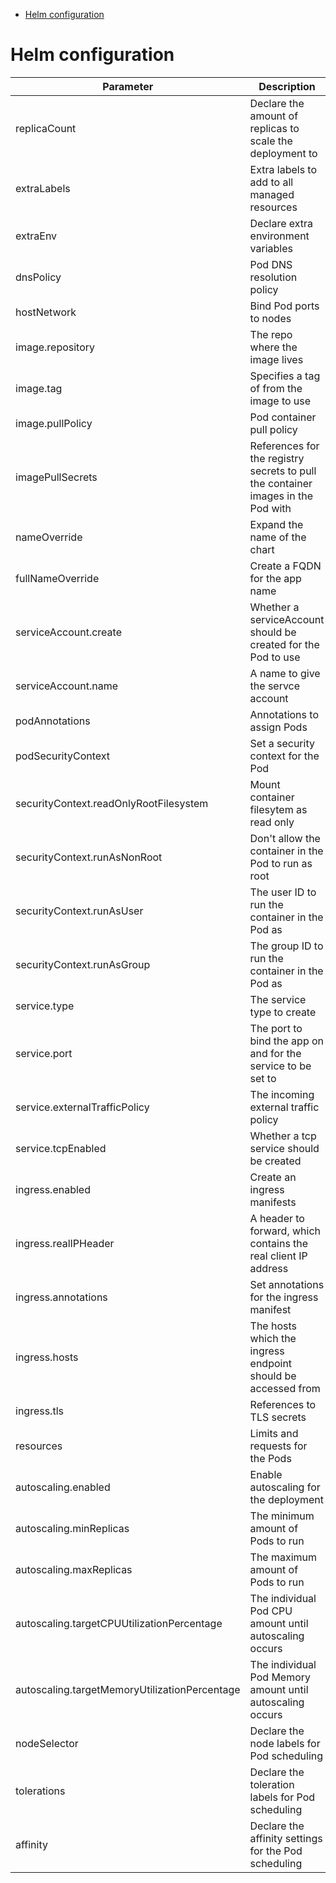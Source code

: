 - [Helm configuration](#sec-1)


# Helm configuration<a id="sec-1"></a>

| Parameter                                     | Description                                                                      | Default                                              |
|--------------------------------------------- |-------------------------------------------------------------------------------- |---------------------------------------------------- |
| replicaCount                                  | Declare the amount of replicas to scale the deployment to                        | `1`                                                  |
| extraLabels                                   | Extra labels to add to all managed resources                                     | `{}`                                                 |
| extraEnv                                      | Declare extra environment variables                                              | `[]`                                                 |
| dnsPolicy                                     | Pod DNS resolution policy                                                        | `ClusterFirst`                                       |
| hostNetwork                                   | Bind Pod ports to nodes                                                          | `false`                                              |
| image.repository                              | The repo where the image lives                                                   | `registry.gitlab.com/safesurfer/safesurfer-powerdns` |
| image.tag                                     | Specifies a tag of from the image to use                                         | `latest`                                             |
| image.pullPolicy                              | Pod container pull policy                                                        | `IfNotPresent`                                       |
| imagePullSecrets                              | References for the registry secrets to pull the container images in the Pod with | `[]`                                                 |
| nameOverride                                  | Expand the name of the chart                                                     | `""`                                                 |
| fullNameOverride                              | Create a FQDN for the app name                                                   | `""`                                                 |
| serviceAccount.create                         | Whether a serviceAccount should be created for the Pod to use                    | `false`                                              |
| serviceAccount.name                           | A name to give the servce account                                                | `nil`                                                |
| podAnnotations                                | Annotations to assign Pods                                                       | `{}`                                                 |
| podSecurityContext                            | Set a security context for the Pod                                               | `{}`                                                 |
| securityContext.readOnlyRootFilesystem        | Mount container filesytem as read only                                           | `true`                                               |
| securityContext.runAsNonRoot                  | Don't allow the container in the Pod to run as root                              | `true`                                               |
| securityContext.runAsUser                     | The user ID to run the container in the Pod as                                   | `250`                                                |
| securityContext.runAsGroup                    | The group ID to run the container in the Pod as                                  | `250`                                                |
| service.type                                  | The service type to create                                                       | `ClusterIP`                                          |
| service.port                                  | The port to bind the app on and for the service to be set to                     | `53`                                                 |
| service.externalTrafficPolicy                 | The incoming external traffic policy                                             | `Cluster`                                            |
| service.tcpEnabled                            | Whether a tcp service should be created                                          | `false`                                              |
| ingress.enabled                               | Create an ingress manifests                                                      | `false`                                              |
| ingress.realIPHeader                          | A header to forward, which contains the real client IP address                   | `""`                                                 |
| ingress.annotations                           | Set annotations for the ingress manifest                                         | `{}`                                                 |
| ingress.hosts                                 | The hosts which the ingress endpoint should be accessed from                     | `[]`                                                 |
| ingress.tls                                   | References to TLS secrets                                                        | `[]`                                                 |
| resources                                     | Limits and requests for the Pods                                                 | `{}`                                                 |
| autoscaling.enabled                           | Enable autoscaling for the deployment                                            | `false`                                              |
| autoscaling.minReplicas                       | The minimum amount of Pods to run                                                | `1`                                                  |
| autoscaling.maxReplicas                       | The maximum amount of Pods to run                                                | `1`                                                  |
| autoscaling.targetCPUUtilizationPercentage    | The individual Pod CPU amount until autoscaling occurs                           | `80`                                                 |
| autoscaling.targetMemoryUtilizationPercentage | The individual Pod Memory amount until autoscaling occurs                        |                                                      |
| nodeSelector                                  | Declare the node labels for Pod scheduling                                       | `{}`                                                 |
| tolerations                                   | Declare the toleration labels for Pod scheduling                                 | `[]`                                                 |
| affinity                                      | Declare the affinity settings for the Pod scheduling                             | `{}`                                                 |
